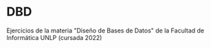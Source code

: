 # DBD
Ejercicios de la materia "Diseño de Bases de Datos" de la Facultad de Informática UNLP (cursada 2022)
